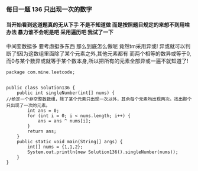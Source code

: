 ### 每日一题 136 只出现一次的数字
#### 当开始看到这道题真的无从下手 不是不知道做 而是按照题目规定的来想不到用啥办法 暴力谁不会呢是吧 采用遍历吧 我试了一下
中间变数挺多 要考虑挺多东西 那么到底怎么做呢 竟然tm采用异或! 异或就可以判断了!因为这数组里面除了某个元素之外,其他元素都有
而两个相等的数异或等于0,而0与某个数异或就等于某个数本身,所以把所有的元素全部异或一遍不就知道了!
```
package com.mine.leetcode;


public class Solution136 {
	public int singleNumber(int[] nums) {
//给定一个非空整数数组，除了某个元素只出现一次以外，其余每个元素均出现两次。找出那个只出现了一次的元素。
		int ans = 0;
		for (int i = 0; i < nums.length; i++) {
			ans = ans ^ nums[i];
		}
		return ans;
    }
	public static void main(String[] args) {
		int[] nums = {1,1,2};
		System.out.println(new Solution136().singleNumber(nums));
	}
}

```
